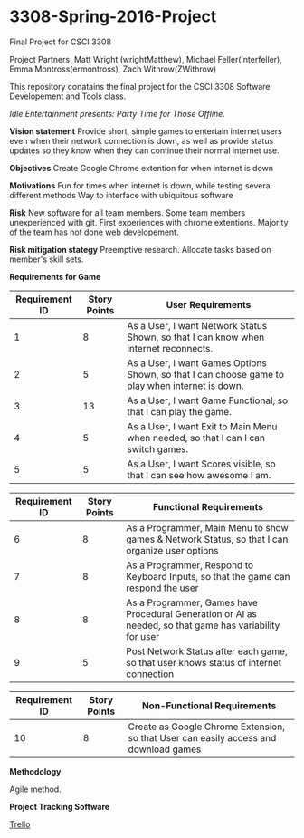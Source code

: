 # 3308-Spring-2016-Project
Final Project for CSCI 3308

Project Partners: Matt Wright (wrightMatthew), Michael Feller(Interfeller), Emma Montross(ermontross), Zach Withrow(ZWithrow)


This repository conatains the final project for the CSCI 3308 Software Developement and Tools class.

*Idle Entertainment presents: Party Time for Those Offline.*

**Vision statement**
  Provide short, simple games to entertain internet users even when their network connection is down, as well as provide status updates so they know when they can continue their normal internet use. 

**Objectives**
  Create Google Chrome extention for when internet is down
  
**Motivations**
  Fun for times when internet is down, while testing several different methods
  Way to interface with ubiquitous software
  
**Risk**
  New software for all team members.
  Some team members unexperienced with git.
  First experiences with chrome extentions.
  Majority of the team has not done web developement.
  
**Risk mitigation stategy**
  Preemptive research.
  Allocate tasks based on member's skill sets.
  
**Requirements for Game**

 Requirement ID | Story Points | User Requirements
--------------- | -------------- | -------------- 
 1 | 8 | As a User, I want Network Status Shown, so that I can know when internet reconnects.
 2 | 5 | As a User, I want Games Options Shown, so that I can choose game to play when internet is down.
 3 | 13 | As a User, I want Game Functional, so that I can play the game.
 4 | 5  | As a User, I want Exit to Main Menu when needed, so that I can I can switch games.
 5 | 5  | As a User, I want Scores visible, so that I can see how awesome I am.

 Requirement ID | Story Points | Functional Requirements 
--------------- | -------------- | -------------- 
 6 | 8 | As a Programmer, Main Menu to show games & Network Status, so that I can organize user options
 7 | 8 | As a Programmer, Respond to Keyboard Inputs, so that the game can respond the user
 8 | 8 | As a Programmer, Games have Procedural Generation or AI as needed, so that game has variability for user
 9 | 5 | Post Network Status after each game, so that user knows status of internet connection

 Requirement ID | Story Points | Non-Functional Requirements 
--------------- | -------------- | -------------- 
 10 | 8 | Create as Google Chrome Extension, so that User can easily access and download games
 
 **Methodology**
 
 Agile method.
 
 **Project Tracking Software**
 
  [Trello](https://trello.com/b/2ivhNpnx/3308-project)
